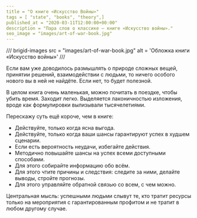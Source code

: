 ```yaml
---
title = "О книге «Искусство Войны»"
tags = [ "state", "books", "theory",]
published_at = "2020-03-11T12:00:00+00:00"
description = "Пара слов о классике — книге «Искусство войны»."
seo_image = "images/art-of-war-book.jpg"
---
```


/// brigid-images
src = "images/art-of-war-book.jpg"
alt = 'Обложка книги «Искусство войны»'
///

Если вам уже доводилось размышлять о природе сложных вещей, принятии решений, взаимодействии с людьми, то ничего особого нового вы в ней не найдёте. Если нет, то будет полезной.

В целом книга очень маленькая, можно почитать в поездке, чтобы убить время. Заходит легко. Выделяется лаконичностью изложения, вроде как формулировки вылизывали тысячелетиями.

Перескажу суть ещё короче, чем в книге:

- Действуйте, только когда ясна выгода.
- Действуйте, только когда ваши шансы гарантируют успех в худшем сценарии.
- Если есть вероятность неудачи, избегайте действия.
- Методично повышайте шансы на успех всеми доступными способами.
- Для этого собирайте информацию обо всём.
- Для этого чтите причины и следствия: следите за ними, делайте выводы, стройте прогнозы.
- Для этого управляйте обратной связью со всем, с чем можно.

Центральная мысль: успешными людьми слывут те, кто тратит ресурсы только на мероприятия с гарантированным профитом и не тратит в любом другому случае.

